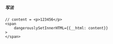 ##### 写法
    // content = <p>123456</p> 
    <span 
        dangerouslySetInnerHTML={{__html: content}}
    >
    </span>